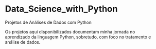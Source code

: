 # Data_Science_with_Python
Projetos de Análises de Dados com Python

Os projetos aqui disponibilizados documentam minha jornada no aprendizado da linguagem Python, sobretudo, com foco no tratamento e análise de dados.
